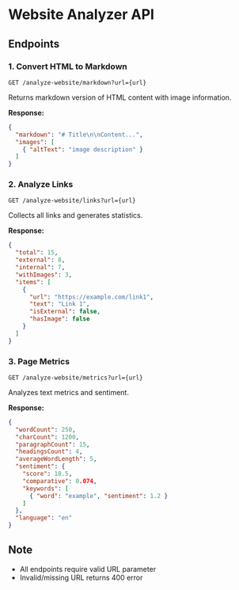 # Website Analyzer API

## Endpoints

### 1. Convert HTML to Markdown
```
GET /analyze-website/markdown?url={url}
```
Returns markdown version of HTML content with image information.

**Response:**
```json
{
  "markdown": "# Title\n\nContent...",
  "images": [
    { "altText": "image description" }
  ]
}
```

### 2. Analyze Links
```
GET /analyze-website/links?url={url}
```
Collects all links and generates statistics.

**Response:**
```json
{
  "total": 15,
  "external": 8,
  "internal": 7,
  "withImages": 3,
  "items": [
    {
      "url": "https://example.com/link1",
      "text": "Link 1",
      "isExternal": false,
      "hasImage": false
    }
  ]
}
```

### 3. Page Metrics
```
GET /analyze-website/metrics?url={url}
```
Analyzes text metrics and sentiment.

**Response:**
```json
{
  "wordCount": 250,
  "charCount": 1200,
  "paragraphCount": 15,
  "headingsCount": 4,
  "averageWordLength": 5,
  "sentiment": {
    "score": 18.5,
    "comparative": 0.074,
    "keywords": [
      { "word": "example", "sentiment": 1.2 }
    ]
  },
  "language": "en"
}
```

## Note
- All endpoints require valid URL parameter
- Invalid/missing URL returns 400 error